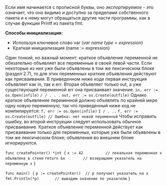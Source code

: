 Если имя начинается с прописной буквы, оно *экспорти­руемое* -  это означает, что оно видимо и доступно за пределами собственного пакета и
к нему могут обращаться другие части программы, как в случае функции Printf из
пакета fmt.

**Способы инициализация:**
- Используя ключевое слово var (*var name type = expression*)
- Краткая инициализация (name := expression)


Один тонкий, но важный момент: краткое объявление переменной не обязательно
объявляет все переменные в своей левой части. Если некоторые из них уже были объ­явлены в том же лексическом блоке (раздел 2.7), то для этих переменных краткие
объявления действуют как присваивания.
В приведенном ниже коде первая инструкция объявляет как in, так и err. Вторая
объявляет только out, а уже существующей переменной err она присваивает значение.
`in, err := os.Open(infile)`
`/ / . . .`
`out, err := os.Create(outfile)`
Однако краткое объявление переменной должно объявлять по крайней мере одну
новую переменную, так что приведенный ниже код не компилируется:
`f, err := os.Open(infile)`
`I / . ..`
`f, err := os.Create(outfile) // Ошибка: нет новой переменной`
Чтобы исправить ошибку, во второй инструкции следует использовать обычное
присваивание.
Краткое объявление переменной действует как присваивание только для перемен­ных, которые уже были объявлены в том же лексическом блоке; объявления во внеш­нем блоке игнорируются. 



`func createPointer() *int {`
    `x := 42          // локальная переменная x объявлена в стеке`
    `return &x        // возвращаем указатель на переменную x`
`}`

`func main() {`
    `p := createPointer()  // p получает указатель на x`
    `fmt.Println(*p)       // выводим значение по указателю`
`}`




